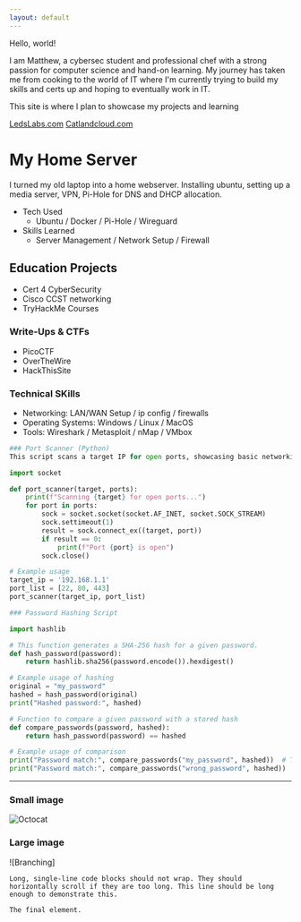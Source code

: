 ```yaml
---
layout: default
---
```


Hello, world!

I am Matthew, a cybersec student and professional chef with a strong passion for computer science and hand-on learning. My journey has taken me from cooking to the world of IT where I'm currently trying to build my skills and certs up and hoping to eventually work in IT.

This site is where I plan to showcase my projects and learning 

[LedsLabs.com](https://ledslabs.com/)
[Catlandcloud.com](https://catlandcloud.com/)

# My Home Server

I turned my old laptop into a home webserver. Installing ubuntu, setting up a media server, VPN, Pi-Hole for DNS and DHCP allocation. 

- Tech Used
  - Ubuntu / Docker / Pi-Hole / Wireguard 
- Skills Learned
    - Server Management / Network Setup / Firewall

## Education Projects

*   Cert 4 CyberSecurity
*   Cisco CCST networking
*   TryHackMe Courses 


### Write-Ups & CTFs

*  PicoCTF
*  OverTheWire
*  HackThisSite

### Technical SKills

*  Networking: LAN/WAN Setup / ip config / firewalls
*  Operating Systems: Windows / Linux / MacOS
*  Tools: Wireshark / Metasploit / nMap / VMbox

```python
### Port Scanner (Python)
This script scans a target IP for open ports, showcasing basic networking skills.

import socket

def port_scanner(target, ports):
    print(f"Scanning {target} for open ports...")
    for port in ports:
        sock = socket.socket(socket.AF_INET, socket.SOCK_STREAM)
        sock.settimeout(1)
        result = sock.connect_ex((target, port))
        if result == 0:
            print(f"Port {port} is open")
        sock.close()

# Example usage
target_ip = '192.168.1.1'
port_list = [22, 80, 443]
port_scanner(target_ip, port_list)

```

```python
### Password Hashing Script

import hashlib

# This function generates a SHA-256 hash for a given password.
def hash_password(password):
    return hashlib.sha256(password.encode()).hexdigest()

# Example usage of hashing
original = "my_password"
hashed = hash_password(original)
print("Hashed password:", hashed)

# Function to compare a given password with a stored hash
def compare_passwords(password, hashed):
    return hash_password(password) == hashed

# Example usage of comparison
print("Password match:", compare_passwords("my_password", hashed))  # True
print("Password match:", compare_passwords("wrong_password", hashed))  # False

```

* * *

### Small image

![Octocat](https://github.githubassets.com/images/icons/emoji/octocat.png)

### Large image

![Branching]




```
Long, single-line code blocks should not wrap. They should horizontally scroll if they are too long. This line should be long enough to demonstrate this.
```

```
The final element.
```
